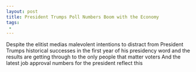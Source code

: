 ```yaml
---
layout: post
title: President Trumps Poll Numbers Boom with the Economy
tags:
 -
---
```

Despite the elitist medias malevolent intentions to distract from President Trumps historical successes in the first year of his presidency word and the results are getting through to the only people that matter voters And the latest job approval numbers for the president reflect this
